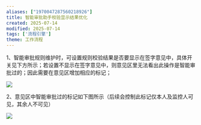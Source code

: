 ```yaml
---
aliases: ["1970047287560218926"]
title: 智能审批助手校验显示结果优化
created: 2025-07-14
modified: 2025-07-14
tags: ['流程引擎']
theme: 工作流程
---
```


1、智能审批规则维护时，可设置规则校验结果是否要显示在签字意见中，具体开关见下方所示；若设置不显示在签字意见中，则意见区里无法看出此操作是智能审批过的；因此需要在意见区增加相应的标记；

![](fc3608ec888fb8ca47c961bff46ac357.jpg)

2、意见区中智能审批过的标记如下图所示（后续会控制此标记仅本人及监控人可见，其余人不可见）

![](97077458af37d6d3a86ddc3fbc79790a.jpg)